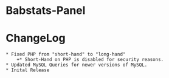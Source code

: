 # Babstats-Panel


# ChangeLog
	* Fixed PHP from "short-hand" to "long-hand"
		+* Short-Hand on PHP is disabled for security reasons.
	* Updated MySQL Queries for newer versions of MySQL.
	* Inital Release